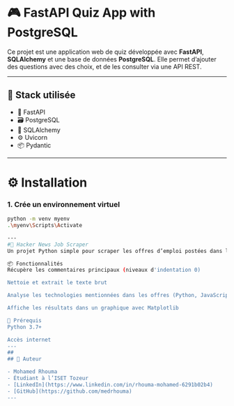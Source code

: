 # 🎮 FastAPI Quiz App with PostgreSQL

Ce projet est une application web de quiz développée avec **FastAPI**, **SQLAlchemy** et une base de données **PostgreSQL**. Elle permet d’ajouter des questions avec des choix, et de les consulter via une API REST.

---

## 🚀 Stack utilisée

- 🔧 FastAPI
- 🗃️ PostgreSQL
- 🧠 SQLAlchemy
- ⚙️ Uvicorn
- 📦 Pydantic

---

# ⚙️ Installation

### 1. Crée un environnement virtuel

```bash
python -m venv myenv
.\myenv\Scripts\Activate

---
#📄 Hacker News Job Scraper
Un projet Python simple pour scraper les offres d’emploi postées dans les discussions Ask HN: Who is hiring? de Hacker News, extraire les commentaires, analyser les technologies mentionnées et les visualiser dans un graphique.

📦 Fonctionnalités
Récupère les commentaires principaux (niveaux d'indentation 0)

Nettoie et extrait le texte brut

Analyse les technologies mentionnées dans les offres (Python, JavaScript, etc.)

Affiche les résultats dans un graphique avec Matplotlib

🧰 Prérequis
Python 3.7+

Accès internet
---
##
## 🧠 Auteur

- Mohamed Rhouma  
- Étudiant à l’ISET Tozeur  
- [LinkedIn](https://www.linkedin.com/in/rhouma-mohamed-6291b02b4)  
- [GitHub](https://github.com/medrhouma)
---
